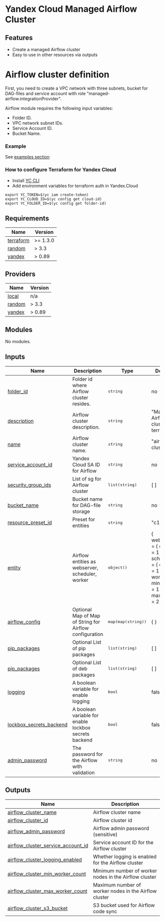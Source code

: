 # Yandex Cloud Managed Airflow Cluster

## Features

- Create a managed Airflow cluster
- Easy to use in other resources via outputs

# Airflow cluster definition

First, you need to create a VPC network with three subnets, bucket for DAG-files and service account with role "managed-airflow.integrationProvider".

Airflow module requires the following input variables:
  - Folder ID.
  - VPC network subnet IDs.
  - Service Account ID.
  - Bucket Name.
  
### Example

See [examples section](./.examples/)

### How to configure Terraform for Yandex Cloud

- Install [YC CLI](https://cloud.yandex.com/docs/cli/quickstart)
- Add environment variables for terraform auth in Yandex.Cloud

```
export YC_TOKEN=$(yc iam create-token)
export YC_CLOUD_ID=$(yc config get cloud-id)
export YC_FOLDER_ID=$(yc config get folder-id)
```

<!-- BEGIN_TF_DOCS -->
## Requirements

| Name | Version |
|------|---------|
| <a name="requirement_terraform"></a> [terraform](#requirement\_terraform) | >= 1.3.0 |
| <a name="requirement_random"></a> [random](#requirement\_random) | > 3.3 |
| <a name="requirement_yandex"></a> [yandex](#requirement\_yandex) | > 0.89 |

## Providers

| Name | Version |
|------|---------|
| <a name="provider_local"></a> [local](#provider\_local) | n/a |
| <a name="provider_random"></a> [random](#provider\_random) | > 3.3 |
| <a name="provider_yandex"></a> [yandex](#provider\_yandex) | > 0.89 |

## Modules

No modules.

## Inputs

| Name | Description | Type | Default | Required |
|------|-------------|------|---------|:--------:|
| <a name="folder_id"></a> [folder\_id](#input\_folder\_id) | Folder id where Airflow cluster resides. | <pre>string</pre> | no | yes |
| <a name="description"></a> [description](#input\_description) | Airflow cluster description. | <pre>string</pre> | "Managed Airflow cluster: terraform" | no |
|  <a name="name"></a> [name](#input\_name) | Airflow cluster name. | <pre>string</pre> | "airflow-cluster" | no |
|  <a name="service_account_id"></a> [service_account_id](#input\_service\_account\_id) | Yandex Cloud SA ID for Airflow | <pre>string</pre> | no | yes |
|  <a name="security_group_ids"></a> [security_group_ids](#input\_security\group\_ids) | List of sg for Airflow cluster | <pre>list(string)</pre> | [ ] | no |
|  <a name="bucket_name"></a> [bucket_name](#input\_bucket\_name) | Bucket name for DAG-file storage | <pre>string</pre> | no | yes |
|  <a name="resource_preset_id"></a> [resource_preset_id](#input\_resource\_preset\_id) | Preset for entities | <pre>string</pre> | "c1-m4" | no |
|  <a name="entity"></a> [entity](#input\_entity) | Airflow entities as webserver, scheduler, worker | <pre>object()</pre> | {    webserver = {      count = 1    }    scheduler = {      count = 1    }    worker = {      min_count = 1    max_count = 2    }  } | no |
|  <a name="airflow_config"></a> [airflow_config](#input\_airflow\_config) | Optional Map of Map of String for Airflow configuration | <pre>map(map(string))</pre> | { } | no |
|  <a name="pip_packages"></a> [pip_packages](#input\_pip\_packages) | Optional List of pip packages | <pre>list(string)</pre> | [ ] | no |
|  <a name="deb_packages"></a> [pip_packages](#input\_deb\_packages) | Optional List of deb packages | <pre>list(string)</pre> | [ ] | no |
|  <a name="logging"></a> [logging](#input\_logging) | A boolean variable for enable logging | <pre>bool</pre> | false | no |
|  <a name="lockbox_secrets_backend"></a> [lockbox_secrets_backend](#input\_lockbox\_secrets\_backend) | A boolean variable for enable lockbox secrets backend | <pre>bool</pre> | false | no |
|  <a name="admin_password"></a> [admin_password](#input\_admin\_password) |The password for the Airflow with validation | <pre>string</pre> | no | yes |


## Outputs

| Name | Description |
|------|-------------|
| <a name="airflow_cluster_name"></a> [airflow_cluster_name](#output\_cluster\_name) | Airflow cluster name |
| <a name="airflow_cluster_id"></a> [airflow_cluster_id](#output\_cluster\_id) | Airflow cluster id |
| <a name="airflow_admin_password"></a> [airflow_admin_password](#output\_admin\_pass) | Airflow admin password (sensitive) |
| <a name="airflow_cluster_service_account_id"></a> [airflow_cluster_service_account_id](#output\_cluster\_sa\_id) | Service account ID for the Airflow cluster |
| <a name="airflow_cluster_logging_enabled"></a> [airflow_cluster_logging_enabled](#output\_logging) | Whether logging is enabled for the Airflow cluster |
| <a name="airflow_cluster_min_worker_count"></a> [airflow_cluster_min_worker_count](#output\_min\_worker\_count) | Minimum number of worker nodes in the Airflow cluster |
| <a name="airflow_cluster_max_worker_count"></a> [airflow_cluster_max_worker_count](#output\_max\_worker\_count) | Maximum number of worker nodes in the Airflow cluster |
| <a name="airflow_cluster_s3_bucket"></a> [airflow_cluster_s3_bucket](#output\_s3\_bucket) | S3 bucket used for Airflow code sync |
<!-- END_TF_DOCS -->
